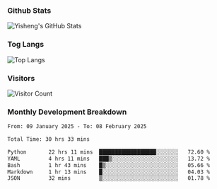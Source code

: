### Github Stats
![Yisheng's GitHub Stats](https://github-readme-stats-9qabuvhk1-gongyisheng.vercel.app/api?username=gongyisheng&count_private=true&show_icons=true)
### Tog Langs
![Top Langs](https://github-readme-stats-9qabuvhk1-gongyisheng.vercel.app/api/top-langs/?username=gongyisheng&layout=compact)
### Visitors
![Visitor Count](https://profile-counter.glitch.me/gongyisheng/count.svg)
### Monthly Development Breakdown
<!--START_SECTION:waka-->

```txt
From: 09 January 2025 - To: 08 February 2025

Total Time: 30 hrs 33 mins

Python       22 hrs 11 mins  ██████████████████░░░░░░░   72.60 %
YAML         4 hrs 11 mins   ███▒░░░░░░░░░░░░░░░░░░░░░   13.72 %
Bash         1 hr 43 mins    █▒░░░░░░░░░░░░░░░░░░░░░░░   05.66 %
Markdown     1 hr 13 mins    █░░░░░░░░░░░░░░░░░░░░░░░░   04.03 %
JSON         32 mins         ▒░░░░░░░░░░░░░░░░░░░░░░░░   01.78 %
```

<!--END_SECTION:waka-->

